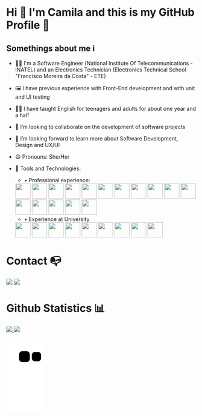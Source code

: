 # Hi 👋 I'm Camila and this is my GitHub Profile 🚀
<!--
**CamilaCSilva/CamilaCSilva** is a ✨ _special_ ✨ repository because its `README.md` (this file) appears on your GitHub profile.

Here are some ideas to get you started:
-->
<!--
- 🔭 I’m currently working on ...
- 🌱 I’m currently learning ..
-->

## Somethings about me ℹ️
- 👩‍💻 I'm a Software Engineer (National Institute Of Telecommunications -INATEL) and an Electronics Technician (Electronics Technical School "Francisco Moreira da Costa" - ETE)
- 🖼️ I have previous experience with Front-End development and with unit and UI testing
- 👩‍🏫 I have taught English for teenagers and adults for about one year and a half
- 👯 I’m looking to collaborate on the development of software projects 
- 🤔 I’m looking forward to learn more about Software Development, Design and UX/UI
- 😄 Pronouns: She/Her
- 🔧 Tools and Technologies:
  - • Professional experience:
   <img src="https://cdn.jsdelivr.net/gh/devicons/devicon/icons/vscode/vscode-original.svg" width="40" height="40"/>
   <img src="https://cdn.jsdelivr.net/gh/devicons/devicon/icons/github/github-original.svg" width="40" height="40"/>
   <img src="https://cdn.jsdelivr.net/gh/devicons/devicon/icons/git/git-original.svg" width="40" height="40"/>
   <img src="https://cdn.jsdelivr.net/gh/devicons/devicon/icons/npm/npm-original-wordmark.svg" width="40" height="40"/>
   <img src="https://cdn.jsdelivr.net/gh/devicons/devicon/icons/jira/jira-original.svg" width="40" height="40"/>
  
   <img src="https://cdn.jsdelivr.net/gh/devicons/devicon/icons/html5/html5-original.svg" width="40" height="40"/>
   <img src="https://cdn.jsdelivr.net/gh/devicons/devicon/icons/css3/css3-original.svg" width="40" height="40"/>
   <img src="https://cdn.jsdelivr.net/gh/devicons/devicon/icons/bootstrap/bootstrap-original.svg" width="40" height="40"/>
   <img src="https://cdn.jsdelivr.net/gh/devicons/devicon/icons/sass/sass-original.svg" width="40" height="40"/>
      
   <img src="https://cdn.jsdelivr.net/gh/devicons/devicon/icons/angularjs/angularjs-original.svg" width="40" height="40"/>
  
   <img src="https://cdn.jsdelivr.net/gh/devicons/devicon/icons/typescript/typescript-original.svg" width="40" height="40"/>
   <img src="https://cdn.jsdelivr.net/gh/devicons/devicon/icons/javascript/javascript-original.svg" width="40" height="40"/>
   <img src="https://cdn.jsdelivr.net/gh/devicons/devicon/icons/jquery/jquery-original.svg" width="40" height="40"/>
          
  
   <img src="https://cdn.jsdelivr.net/gh/devicons/devicon/icons/jasmine/jasmine-plain.svg" width="40" height="40"/>
   <img src="https://cdn.jsdelivr.net/gh/devicons/devicon/icons/karma/karma-original.svg" width="40" height="40"/>       
    
   <img src="https://cdn.jsdelivr.net/gh/devicons/devicon/icons/figma/figma-original.svg" width="40" height="40"/>

  - • Experience at University
  <img src="https://cdn.jsdelivr.net/gh/devicons/devicon/icons/python/python-original.svg" width="40" height="40"/>
  <img src="https://cdn.jsdelivr.net/gh/devicons/devicon/icons/numpy/numpy-original.svg" width="40" height="40"/>
  <img src="https://cdn.jsdelivr.net/gh/devicons/devicon/icons/pandas/pandas-original.svg" width="40" height="40"/>     

  <img src="https://cdn.jsdelivr.net/gh/devicons/devicon/icons/jupyter/jupyter-original.svg" width="40" height="40"/>
  
  <img src="https://cdn.jsdelivr.net/gh/devicons/devicon/icons/react/react-original.svg" width="40" height="40"/>

  <img src="https://cdn.jsdelivr.net/gh/devicons/devicon/icons/mongodb/mongodb-original.svg" width="40" height="40"/>
  <img src="https://cdn.jsdelivr.net/gh/devicons/devicon/icons/mysql/mysql-original.svg" width="40" height="40"/>
  <img src="https://cdn.jsdelivr.net/gh/devicons/devicon/icons/neo4j/neo4j-original.svg" width="40" height="40"/>

  <img src="https://cdn.jsdelivr.net/gh/devicons/devicon/icons/trello/trello-plain.svg" width="40" height="40"/>
          
          
# Contact 📭
<a href = "mailto:camiladecs28@gmail.com"><img loading="lazy" src="https://img.shields.io/badge/Gmail-D14836?style=for-the-badge&logo=gmail&logoColor=white" target="_blank"></a>
<a href="https://www.linkedin.com/in/camila-silva-053800224" target="_blank"><img loading="lazy" src="https://img.shields.io/badge/-LinkedIn-%230077B5?style=for-the-badge&logo=linkedin&logoColor=white" target="_blank"></a> 
          
# Github Statistics 📊
<div> 
  <a href="https://github.com/CamilaCSilva"> 
  <img loading="lazy" height="180em" src="https://github-readme-stats.vercel.app/api/top-langs/?username=CamilaCSilva&layout=compact&langs_count=7&theme=dracula"/> 
  <img loading="lazy" height="180em" src="https://github-readme-stats.vercel.app/api?username=CamilaCSilva&show_icons=true&theme=dracula&include_all_commits=true&count_private=true"/> 
  </div>
          
![Snake animation](https://github.com/CamilaCSilva/CamilaCSilva/blob/output/github-contribution-grid-snake.svg)          


